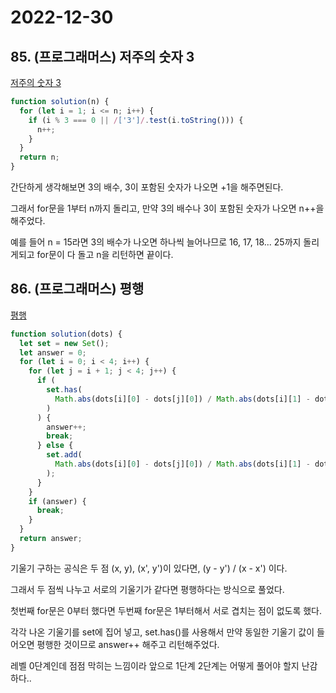# 2022-12-30

## 85. (프로그래머스) 저주의 숫자 3

[저주의 숫자 3](https://school.programmers.co.kr/learn/courses/30/lessons/120871)

```js
function solution(n) {
  for (let i = 1; i <= n; i++) {
    if (i % 3 === 0 || /['3']/.test(i.toString())) {
      n++;
    }
  }
  return n;
}
```

간단하게 생각해보면 3의 배수, 3이 포함된 숫자가 나오면 +1을 해주면된다.

그래서 for문을 1부터 n까지 돌리고, 만약 3의 배수나 3이 포함된 숫자가 나오면 n++을 해주었다.

예를 들어 n = 15라면 3의 배수가 나오면 하나씩 늘어나므로 16, 17, 18... 25까지 돌리게되고 for문이 다 돌고 n을 리턴하면 끝이다.

## 86. (프로그래머스) 평행

[평행](https://school.programmers.co.kr/learn/courses/30/lessons/120875)

```js
function solution(dots) {
  let set = new Set();
  let answer = 0;
  for (let i = 0; i < 4; i++) {
    for (let j = i + 1; j < 4; j++) {
      if (
        set.has(
          Math.abs(dots[i][0] - dots[j][0]) / Math.abs(dots[i][1] - dots[j][1])
        )
      ) {
        answer++;
        break;
      } else {
        set.add(
          Math.abs(dots[i][0] - dots[j][0]) / Math.abs(dots[i][1] - dots[j][1])
        );
      }
    }
    if (answer) {
      break;
    }
  }
  return answer;
}
```

기울기 구하는 공식은 두 점 (x, y), (x', y')이 있다면, (y - y') / (x - x') 이다.

그래서 두 점씩 나누고 서로의 기울기가 같다면 평행하다는 방식으로 풀었다.

첫번째 for문은 0부터 했다면 두번째 for문은 1부터해서 서로 겹치는 점이 없도록 했다.

각각 나온 기울기를 set에 집어 넣고, set.has()를 사용해서 만약 동일한 기울기 값이 들어오면 평행한 것이므로 answer++ 해주고 리턴해주었다.

레벨 0단계인데 점점 막히는 느낌이라 앞으로 1단계 2단계는 어떻게 풀어야 할지 난감하다..
